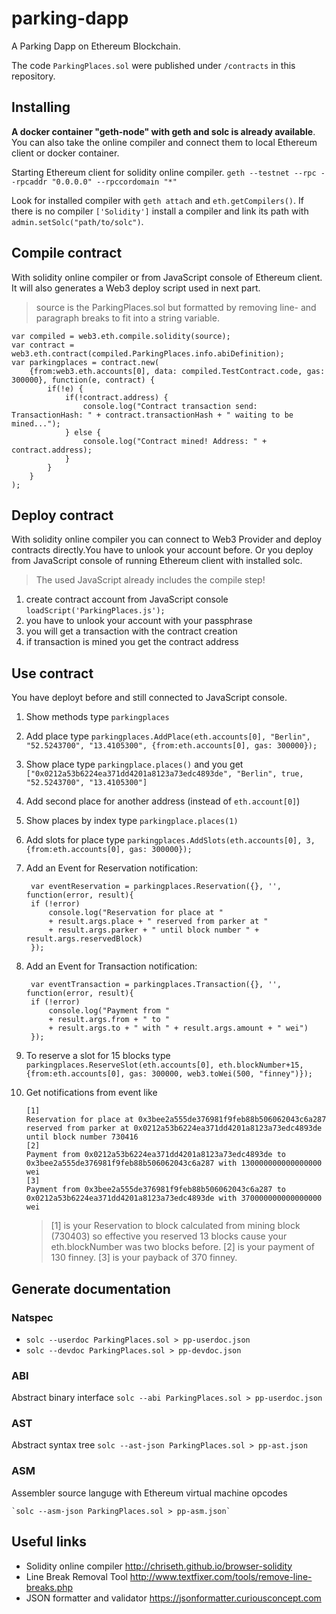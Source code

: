 # parking-dapp
A Parking Dapp on Ethereum Blockchain.

The code `ParkingPlaces.sol` were published under `/contracts` in this repository. 

## Installing
**A docker container "geth-node" with geth and solc is already available**. You can also take the online compiler and connect them to local Ethereum client or docker container.

Starting Ethereum client for solidity online compiler.
`geth --testnet --rpc --rpcaddr "0.0.0.0" --rpccordomain "*"`

Look for installed compiler with `geth attach` and `eth.getCompilers()`. If there is no compiler `['Solidity']` install a compiler and link its path with `admin.setSolc("path/to/solc")`.

## Compile contract
With solidity online compiler or from JavaScript console of Ethereum client. 
It will also generates a Web3 deploy script used in next part.

> source is the ParkingPlaces.sol but formatted by removing line- and paragraph breaks to fit into a string variable.

	var compiled = web3.eth.compile.solidity(source);
	var contract = web3.eth.contract(compiled.ParkingPlaces.info.abiDefinition);
	var parkingplaces = contract.new(
		{from:web3.eth.accounts[0], data: compiled.TestContract.code, gas: 300000}, function(e, contract) {
    		if(!e) {
      			if(!contract.address) {
        			console.log("Contract transaction send: TransactionHash: " + contract.transactionHash + " waiting to be mined...");
      			} else {
        			console.log("Contract mined! Address: " + contract.address);
      			}
    		}
		}
	);

## Deploy contract
With solidity online compiler you can connect to Web3 Provider and deploy contracts directly.You have to unlook your account before. Or you deploy from JavaScript console of running Ethereum client with installed solc.

> The used JavaScript already includes the compile step!

1. create contract account from JavaScript console `loadScript('ParkingPlaces.js');`
2. you have to unlook your account with your passphrase
3. you will get a transaction with the contract creation
4. if transaction is mined you get the contract address

## Use contract

You have deployt before and still connected to JavaScript console.

1. Show methods type `parkingplaces`
2. Add place type `parkingplaces.AddPlace(eth.accounts[0], "Berlin", "52.5243700", "13.4105300", {from:eth.accounts[0], gas: 300000});`
3. Show place type `parkingplace.places()` and you get `["0x0212a53b6224ea371dd4201a8123a73edc4893de", "Berlin", true, "52.5243700", "13.4105300"]`
4. Add second place for another address (instead of `eth.account[0]`)
5. Show places by index type `parkingplace.places(1)`
6. Add slots for place type `parkingplaces.AddSlots(eth.accounts[0], 3, {from:eth.accounts[0], gas: 300000});`
7. Add an Event for Reservation notification:

	    var eventReservation = parkingplaces.Reservation({}, '', function(error, result){
	    if (!error)
	    	console.log("Reservation for place at " 
	    	+ result.args.place + " reserved from parker at " 
	    	+ result.args.parker + " until block number " + result.args.reservedBlock)
	    });
8. Add an Event for Transaction notification:

	    var eventTransaction = parkingplaces.Transaction({}, '', function(error, result){
	    if (!error)
	    	console.log("Payment from " 
	    	+ result.args.from + " to " 
	    	+ result.args.to + " with " + result.args.amount + " wei")
	    });

9. To reserve a slot for 15 blocks type `parkingplaces.ReserveSlot(eth.accounts[0], eth.blockNumber+15, {from:eth.accounts[0], gas: 300000, web3.toWei(500, "finney")});`
10. Get notifications from event like 

    	[1]
		Reservation for place at 0x3bee2a555de376981f9feb88b506062043c6a287 reserved from parker at 0x0212a53b6224ea371dd4201a8123a73edc4893de until block number 730416
		[2]
		Payment from 0x0212a53b6224ea371dd4201a8123a73edc4893de to 0x3bee2a555de376981f9feb88b506062043c6a287 with 130000000000000000 wei
		[3]
		Payment from 0x3bee2a555de376981f9feb88b506062043c6a287 to 0x0212a53b6224ea371dd4201a8123a73edc4893de with 370000000000000000 wei

	> [1] is your Reservation to block calculated from mining block (730403) so effective you reserved 13 blocks cause your eth.blockNumber was two blocks before.
	> [2] is your payment of 130 finney.
	> [3] is your payback of 370 finney.

## Generate documentation

### Natspec 

- `solc --userdoc ParkingPlaces.sol > pp-userdoc.json`
- `solc --devdoc ParkingPlaces.sol > pp-devdoc.json`

### ABI
Abstract binary interface `solc --abi ParkingPlaces.sol > pp-userdoc.json` 

### AST
Abstract syntax tree `solc --ast-json ParkingPlaces.sol > pp-ast.json`

### ASM
Assembler source languge with Ethereum virtual machine opcodes

	`solc --asm-json ParkingPlaces.sol > pp-asm.json`

## Useful links
- Solidity online compiler <http://chriseth.github.io/browser-solidity>
- Line Break Removal Tool <http://www.textfixer.com/tools/remove-line-breaks.php>
- JSON formatter and validator <https://jsonformatter.curiousconcept.com>
